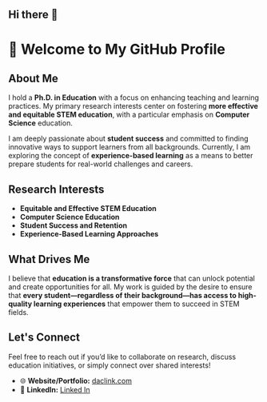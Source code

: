 ## Hi there 👋
# 👋 Welcome to My GitHub Profile

## About Me

I hold a **Ph.D. in Education** with a focus on enhancing teaching and learning practices. My primary research interests center on fostering **more effective and equitable STEM education**, with a particular emphasis on **Computer Science** education.

I am deeply passionate about **student success** and committed to finding innovative ways to support learners from all backgrounds. Currently, I am exploring the concept of **experience-based learning** as a means to better prepare students for real-world challenges and careers.

## Research Interests
- **Equitable and Effective STEM Education**
- **Computer Science Education**
- **Student Success and Retention**
- **Experience-Based Learning Approaches**

## What Drives Me
I believe that **education is a transformative force** that can unlock potential and create opportunities for all. My work is guided by the desire to ensure that **every student—regardless of their background—has access to high-quality learning experiences** that empower them to succeed in STEM fields.

## Let's Connect
Feel free to reach out if you’d like to collaborate on research, discuss education initiatives, or simply connect over shared interests!

- 🌐 **Website/Portfolio:** [daclink.com](daclink.com)
- 📝 **LinkedIn:** [Linked In](https://www.linkedin.com/in/dr-drew-c/)


<!--
**daclink/daclink** is a ✨ _special_ ✨ repository because its `README.md` (this file) appears on your GitHub profile.

Here are some ideas to get you started:

- 🔭 I’m currently working on ...
- 🌱 I’m currently learning ...
- 👯 I’m looking to collaborate on ...
- 🤔 I’m looking for help with ...
- 💬 Ask me about ...
- 📫 How to reach me: ...
- 😄 Pronouns: ...
- ⚡ Fun fact: ...
-->
